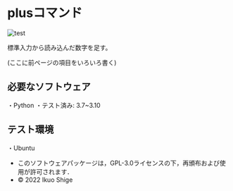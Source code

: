 # plusコマンド
![test](https://github.com/IkuoShige/robosys2022/actions/workflows/test.yml/badge.svg)

標準入力から読み込んだ数字を足す。

(ここに前ページの項目をいろいろ書く)

## 必要なソフトウェア
・Python
    ・テスト済み: 3.7~3.10

## テスト環境
・Ubuntu

* このソフトウェアパッケージは，GPL-3.0ライセンスの下，再頒布および使用が許可されます．
* © 2022 Ikuo Shige
